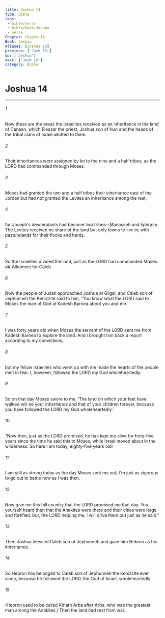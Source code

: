 ```yaml
---
title: Joshua 14
type: Bible
tags:
 - bible/verse
 - bible/book/Joshua
 - verse
Chapter: Chapter14
Book: Joshua
Aliases: [Joshua 14]
previous: ['Josh 13']
up: ['Joshua']
next: ['Josh 15']
category: Bible
---
```

# Joshua 14

***


###### 1 
Now these are the areas the Israelites received as an inheritance in the land of Canaan, which Eleazar the priest, Joshua son of Nun and the heads of the tribal clans of Israel allotted to them. 

###### 2 
Their inheritances were assigned by lot to the nine and a half tribes, as the LORD had commanded through Moses. 

###### 3 
Moses had granted the two and a half tribes their inheritance east of the Jordan but had not granted the Levites an inheritance among the rest, 

###### 4 
for Joseph's descendants had become two tribes--Manasseh and Ephraim. The Levites received no share of the land but only towns to live in, with pasturelands for their flocks and herds. 

###### 5 
So the Israelites divided the land, just as the LORD had commanded Moses. ## Allotment for Caleb 

###### 6 
Now the people of Judah approached Joshua at Gilgal, and Caleb son of Jephunneh the Kenizzite said to him, "You know what the LORD said to Moses the man of God at Kadesh Barnea about you and me. 

###### 7 
I was forty years old when Moses the servant of the LORD sent me from Kadesh Barnea to explore the land. And I brought him back a report according to my convictions, 

###### 8 
but my fellow Israelites who went up with me made the hearts of the people melt in fear. I, however, followed the LORD my God wholeheartedly. 

###### 9 
So on that day Moses swore to me, 'The land on which your feet have walked will be your inheritance and that of your children forever, because you have followed the LORD my God wholeheartedly.' 

###### 10 
"Now then, just as the LORD promised, he has kept me alive for forty-five years since the time he said this to Moses, while Israel moved about in the wilderness. So here I am today, eighty-five years old! 

###### 11 
I am still as strong today as the day Moses sent me out; I'm just as vigorous to go out to battle now as I was then. 

###### 12 
Now give me this hill country that the LORD promised me that day. You yourself heard then that the Anakites were there and their cities were large and fortified, but, the LORD helping me, I will drive them out just as he said." 

###### 13 
Then Joshua blessed Caleb son of Jephunneh and gave him Hebron as his inheritance. 

###### 14 
So Hebron has belonged to Caleb son of Jephunneh the Kenizzite ever since, because he followed the LORD, the God of Israel, wholeheartedly. 

###### 15 
(Hebron used to be called Kiriath Arba after Arba, who was the greatest man among the Anakites.) Then the land had rest from war. 
